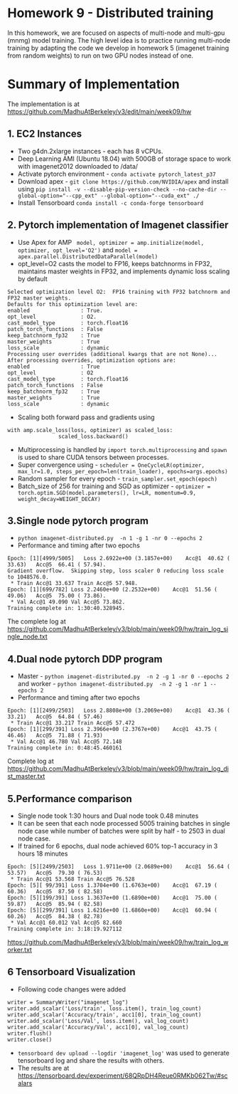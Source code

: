 # Homework 9 - Distributed training


In this homework, we are focused on aspects of multi-node and multi-gpu (mnmg) model training.
The high level idea is to practice running multi-node training by adapting the code we develop in homework 5 (imagenet training from random weights) to run on two GPU nodes instead of one.

# Summary of Implementation

The implementation is at https://github.com/MadhuAtBerkeley/v3/edit/main/week09/hw

## 1. EC2 Instances
* Two g4dn.2xlarge instances - each has 8 vCPUs.
* Deep Learning AMI (Ubuntu 18.04) with 500GB of storage space to work with imagenet2012 downloaded to /data/
* Activate pytorch environment - `conda activate pytorch_latest_p37`
* Download apex - `git clone https://github.com/NVIDIA/apex` and install using `pip install -v --disable-pip-version-check --no-cache-dir --global-option="--cpp_ext" --global-option="--cuda_ext" ./` 
* Install Tensorboard `conda install -c conda-forge tensorboard`

## 2. Pytorch implementation of Imagenet classifier
* Use Apex for AMP ` model, optimizer = amp.initialize(model, optimizer, opt_level='O2')` and `model = apex.parallel.DistributedDataParallel(model)`
* opt_level=O2 casts the model to FP16, keeps batchnorms in FP32, maintains master weights in FP32, and implements dynamic loss scaling by default

```
Selected optimization level O2:  FP16 training with FP32 batchnorm and FP32 master weights.  
Defaults for this optimization level are:  
enabled                : True. 
opt_level              : O2. 
cast_model_type        : torch.float16
patch_torch_functions  : False
keep_batchnorm_fp32    : True
master_weights         : True
loss_scale             : dynamic
Processing user overrides (additional kwargs that are not None)...
After processing overrides, optimization options are:
enabled                : True
opt_level              : O2
cast_model_type        : torch.float16
patch_torch_functions  : False
keep_batchnorm_fp32    : True
master_weights         : True
loss_scale             : dynamic
```

* Scaling both forward pass and gradients using 
```
with amp.scale_loss(loss, optimizer) as scaled_loss: 
                scaled_loss.backward()
```
* Multiprocessing is handled by `import torch.multiprocessing` and `spawn` is used to share CUDA tensors between processes.
* Super convergence using - `scheduler = OneCycleLR(optimizer, max_lr=1.0, steps_per_epoch=len(train_loader), epochs=args.epochs)`
* Random sampler for every epoch - `train_sampler.set_epoch(epoch) `
* Batch_size of 256 for training and SGD as optimizer - `optimizer = torch.optim.SGD(model.parameters(), lr=LR, momentum=0.9, weight_decay=WEIGHT_DECAY)`

## 3.Single node pytorch program
*  `python imagenet-distributed.py  -n 1 -g 1 -nr 0 --epochs 2`
*  Performance and timing after two epochs
```
Epoch: [1][4999/5005]	Loss 2.6922e+00 (3.1857e+00)	Acc@1  40.62 ( 33.63)	Acc@5  66.41 ( 57.94). 
Gradient overflow.  Skipping step, loss scaler 0 reducing loss scale to 1048576.0. 
 * Train Acc@1 33.637 Train Acc@5 57.948. 
Epoch: [1][699/782]	Loss 2.2460e+00 (2.2532e+00)	Acc@1  51.56 ( 49.06)	Acc@5  75.00 ( 73.86). 
 * Val Acc@1 49.090 Val Acc@5 73.862. 
Training complete in: 1:30:40.328945. 
```
The complete log at https://github.com/MadhuAtBerkeley/v3/blob/main/week09/hw/train_log_single_node.txt

## 4.Dual node pytorch DDP program
*  Master - `python imagenet-distributed.py  -n 2 -g 1 -nr 0 --epochs 2` and worker - `python imagenet-distributed.py  -n 2 -g 1 -nr 1 --epochs 2`
*  Performance and timing after two epochs
```
Epoch: [1][2499/2503]	Loss 2.8808e+00 (3.2069e+00)	Acc@1  43.36 ( 33.21)	Acc@5  64.84 ( 57.46)
 * Train Acc@1 33.217 Train Acc@5 57.472
Epoch: [1][299/391]	Loss 2.3966e+00 (2.3767e+00)	Acc@1  43.75 ( 46.46)	Acc@5  71.88 ( 71.93)
 * Val Acc@1 46.780 Val Acc@5 72.148
Training complete in: 0:48:45.460161
```
Complete log at https://github.com/MadhuAtBerkeley/v3/blob/main/week09/hw/train_log_dist_master.txt

## 5.Performance comparison
* Single node took 1:30 hours and Dual node took 0.48 minutes
* It can be seen that each node processed 5005 training batches in single node case while number of batches were split by half - to 2503 in dual node case.
* If trained for 6 epochs, dual node achieved 60% top-1 accuracy in 3 hours 18 minutes

```
Epoch: [5][2499/2503]	Loss 1.9711e+00 (2.0689e+00)	Acc@1  56.64 ( 53.57)	Acc@5  79.30 ( 76.53)
 * Train Acc@1 53.568 Train Acc@5 76.528
Epoch: [5][ 99/391]	Loss 1.3704e+00 (1.6763e+00)	Acc@1  67.19 ( 60.36)	Acc@5  87.50 ( 82.58)
Epoch: [5][199/391]	Loss 1.3637e+00 (1.6890e+00)	Acc@1  75.00 ( 59.87)	Acc@5  85.94 ( 82.58)
Epoch: [5][299/391]	Loss 1.6216e+00 (1.6860e+00)	Acc@1  60.94 ( 60.26)	Acc@5  84.38 ( 82.78)
 * Val Acc@1 60.012 Val Acc@5 82.660
Training complete in: 3:18:19.927112
```

https://github.com/MadhuAtBerkeley/v3/blob/main/week09/hw/train_log_worker.txt

## 6 Tensorboard Visualization
* Following code changes were added
```
writer = SummaryWriter("imagenet_log")
writer.add_scalar('Loss/train', loss.item(), train_log_count)
writer.add_scalar('Accuracy/train', acc1[0], train_log_count)
writer.add_scalar('Loss/Val', loss.item(), val_log_count)      
writer.add_scalar('Accuracy/Val', acc1[0], val_log_count)
writer.flush()
writer.close()

```
* `tensorboard dev upload --logdir 'imagenet_log'` was used to generate tensorboard log and share the results with others.
* The results are at https://tensorboard.dev/experiment/68QRpDH4Reue0RMKb062Tw/#scalars


